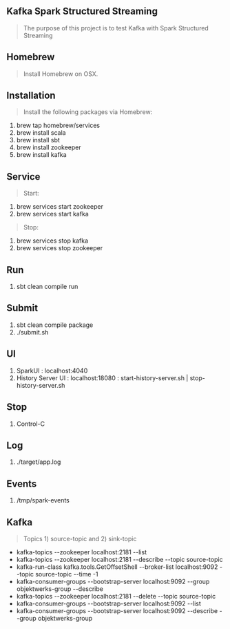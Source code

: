 Kafka Spark Structured Streaming
--------------------------------
>The purpose of this project is to test Kafka with Spark Structured Streaming

Homebrew
--------
>Install Homebrew on OSX.

Installation
------------
>Install the following packages via Homebrew:

1. brew tap homebrew/services
2. brew install scala
3. brew install sbt
4. brew install zookeeper
5. brew install kafka

Service
-------
>Start:

1. brew services start zookeeper
2. brew services start kafka

>Stop:

1. brew services stop kafka
2. brew services stop zookeeper

Run
---
1. sbt clean compile run

Submit
------
1. sbt clean compile package
2. ./submit.sh

UI
--
1. SparkUI : localhost:4040
2. History Server UI : localhost:18080 : start-history-server.sh | stop-history-server.sh

Stop
----
1. Control-C
 
Log
---
1. ./target/app.log

Events
------
1. /tmp/spark-events

Kafka
-----
>Topics 1) source-topic and 2) sink-topic

* kafka-topics --zookeeper localhost:2181 --list
* kafka-topics --zookeeper localhost:2181 --describe --topic source-topic
* kafka-run-class kafka.tools.GetOffsetShell --broker-list localhost:9092 --topic source-topic --time -1
* kafka-consumer-groups --bootstrap-server localhost:9092 --group objektwerks-group --describe
* kafka-topics --zookeeper localhost:2181 --delete --topic source-topic
* kafka-consumer-groups --bootstrap-server localhost:9092 --list
* kafka-consumer-groups --bootstrap-server localhost:9092 --describe --group objektwerks-group